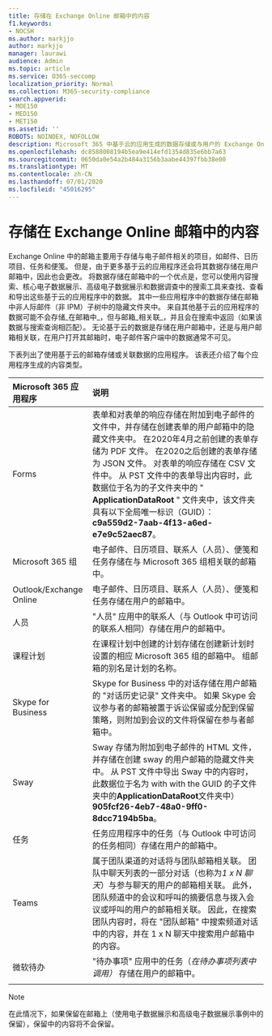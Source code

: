 ```yaml
---
title: 存储在 Exchange Online 邮箱中的内容
f1.keywords:
- NOCSH
ms.author: markjjo
author: markjjo
manager: laurawi
audience: Admin
ms.topic: article
ms.service: O365-seccomp
localization_priority: Normal
ms.collection: M365-security-compliance
search.appverid:
- MOE150
- MED150
- MET150
ms.assetid: ''
ROBOTS: NOINDEX, NOFOLLOW
description: Microsoft 365 中基于云的应用生成的数据存储或与用户的 Exchange Online 邮箱相关联。
ms.openlocfilehash: dc8588008194b5ea9e414efd1354d835e6bb7a63
ms.sourcegitcommit: 0650da0e54a2b484a3156b3aabe44397fbb38e00
ms.translationtype: MT
ms.contentlocale: zh-CN
ms.lasthandoff: 07/01/2020
ms.locfileid: "45016295"
---
```

# <a name="content-stored-in-exchange-online-mailboxes"></a>存储在 Exchange Online 邮箱中的内容

Exchange Online 中的邮箱主要用于存储与电子邮件相关的项目，如邮件、日历项目、任务和便笺。 但是，由于更多基于云的应用程序还会将其数据存储在用户邮箱中，因此也会更改。 将数据存储在邮箱中的一个优点是，您可以使用内容搜索、核心电子数据展示、高级电子数据展示和数据调查中的搜索工具来查找、查看和导出这些基于云的应用程序中的数据。 其中一些应用程序中的数据存储在邮箱中非人际邮件（非 IPM）子树中的隐藏文件夹中。 来自其他基于云的应用程序的数据可能不会存储_在邮箱中_，但与邮箱_相关联_，并且会在搜索中返回（如果该数据与搜索查询相匹配）。 无论基于云的数据是存储在用户邮箱中，还是与用户邮箱相关联，在用户打开其邮箱时，电子邮件客户端中的数据通常不可见。

下表列出了使用基于云的邮箱存储或关联数据的应用程序。 该表还介绍了每个应用程序生成的内容类型。

|Microsoft 365 应用程序|说明|
|:---------|:---------|
|Forms|表单和对表单的响应存储在附加到电子邮件的文件中，并存储在创建表单的用户邮箱中的隐藏文件夹中。 在2020年4月之前创建的表单存储为 PDF 文件。 在2020之后创建的表单存储为 JSON 文件。  对表单的响应存储在 CSV 文件中。 从 PST 文件中的表单导出内容时，此数据位于名为的子文件夹中的 " **ApplicationDataRoot** " 文件夹中，该文件夹具有以下全局唯一标识（GUID）： **c9a559d2-7aab-4f13-a6ed-e7e9c52aec87**。|
|Microsoft 365 组|电子邮件、日历项目、联系人（人员）、便笺和任务存储在与 Microsoft 365 组相关联的邮箱中。|
|Outlook/Exchange Online|电子邮件、日历项目、联系人（人员）、便笺和任务存储在用户的邮箱中。|
|人员|"人员" 应用中的联系人（与 Outlook 中可访问的联系人相同）存储在用户的邮箱中。|
|课程计划|在课程计划中创建的计划存储在创建新计划时设置的相应 Microsoft 365 组的邮箱中。 组邮箱的别名是计划的名称。|
|Skype for Business|Skype for Business 中的对话存储在用户邮箱的 "对话历史记录" 文件夹中。 如果 Skype 会议参与者的邮箱被置于诉讼保留或分配到保留策略，则附加到会议的文件将保留在参与者邮箱中。|
|Sway|Sway 存储为附加到电子邮件的 HTML 文件，并存储在创建 sway 的用户邮箱的隐藏文件夹中。 从 PST 文件中导出 Sway 中的内容时，此数据位于名为 with with the GUID 的子文件夹中的**ApplicationDataRoot**文件夹中） **905fcf26-4eb7-48a0-9ff0-8dcc7194b5ba**。|
|任务|任务应用程序中的任务（与 Outlook 中可访问的任务相同）存储在用户的邮箱中。|
|Teams|属于团队渠道的对话将与团队邮箱相关联。 团队中聊天列表的一部分对话（也称为*1 x N 聊天*）与参与聊天的用户的邮箱相关联。 此外，团队频道中的会议和呼叫的摘要信息与拨入会议或呼叫的用户的邮箱相关联。 因此，在搜索团队内容时，将在 "团队邮箱" 中搜索频道对话中的内容，并在 1 x N 聊天中搜索用户邮箱中的内容。| 
|微软待办|"待办事项" 应用中的任务（*在待办事项列表中调用）* 存储在用户的邮箱中。|
||||

> [!NOTE]
> 在此情况下，如果保留在邮箱上（使用电子数据展示和高级电子数据展示事例中的保留），保留中的内容将不会保留。 

